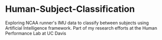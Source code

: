 # Human-Subject-Classification
Exploring NCAA runner's IMU data to classify between subjects using Artificial Intelligence framework. Part of my research efforts at the Human Performance Lab at UC Davis
